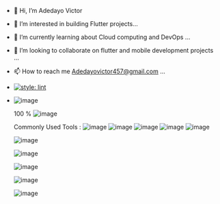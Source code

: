 - 👋 Hi, I’m Adedayo Victor
- 👀 I’m interested in building Flutter projects...
- 🌱 I’m currently learning about Cloud computing and DevOps ...
- 💞️ I’m looking to collaborate on flutter and mobile development projects ...
- 📫 How to reach me Adedayovictor457@gmail.com ...
- [![style: lint](https://img.shields.io/badge/style-lint-4BC0F5.svg)](https://pub.dev/packages/lint)
- ![image](https://hits.seeyoufarm.com/api/count/incr/badge.svg?url=https%3A%2F%2Fgithub.com%2F{username}1212%2Fhit-counter) 



     100 % ![image](https://img.shields.io/badge/Flutter-02569B?style=for-the-badge&logo=flutter&logoColor=white) 



   Commonly  Used Tools : ![image](https://img.shields.io/badge/Codemagic-F45E3F?style=for-the-badge&logo=Codemagic&logoColor=white) ![image](https://img.shields.io/badge/GitHub_Actions-2088FF?style=for-the-badge&logo=github-actions&logoColor=white) ![image](https://img.shields.io/badge/Google_Cloud-4285F4?style=for-the-badge&logo=google-cloud&logoColor=white) ![image](https://img.shields.io/badge/Swagger-85EA2D?style=for-the-badge&logo=Swagger&logoColor=white) ![image](https://img.shields.io/badge/Postman-FF6C37?style=for-the-badge&logo=Postman&logoColor=white) 
   



     ![image](https://github-readme-stats-git-masterrstaa-rickstaa.vercel.app/api?username=Vadefolarin) 
     
     
     
     ![image](https://github-readme-streak-stats.herokuapp.com/?user=Vadefolarin) 



     ![image](https://github-readme-stats.vercel.app/api/top-langs/?username=Vadefolarin) 




     ![image](https://github-profile-summary-cards.vercel.app/api/cards/profile-details?username=Vadefolarin&theme=github_dark) 
     
     
     
     
     
     
     ![image](https://github-profile-trophy.vercel.app/?username=Vadefolarin&theme=synthwave) 





<!---
Vadefolarin/Vadefolarin is a ✨ special ✨ repository because its `README.md` (this file) appears on your GitHub profile.
You can click the Preview link to take a look at your changes.
--->
